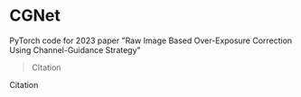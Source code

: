 # CGNet
PyTorch code for 2023 paper "Raw Image Based Over-Exposure Correction Using Channel-Guidance Strategy"

>CItation




Citation
